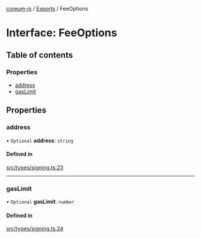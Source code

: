 [coreum-js](../README.md) / [Exports](../modules.md) / FeeOptions

# Interface: FeeOptions

## Table of contents

### Properties

- [address](FeeOptions.md#address)
- [gasLimit](FeeOptions.md#gaslimit)

## Properties

### address

• `Optional` **address**: `string`

#### Defined in

[src/types/signing.ts:23](https://github.com/PyramydLabs/coreum-js/blob/37d165f/src/types/signing.ts#L23)

___

### gasLimit

• `Optional` **gasLimit**: `number`

#### Defined in

[src/types/signing.ts:24](https://github.com/PyramydLabs/coreum-js/blob/37d165f/src/types/signing.ts#L24)
